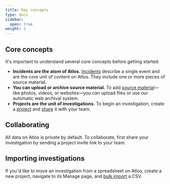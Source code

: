 ```yaml
---
title: Key concepts
type: docs
sidebar:
  open: true
weight: 2
---
```


## Core concepts
It's important to understand several core concepts before getting started:
- **Incidents are the atom of Atlos.** [Incidents](/incidents/incidents/) describe a single event and are the core unit of content on Atlos. They include one or more pieces of source material. 
- **You can upload or archive source material.** To add [source material](/incidents/source-material/)—like photos, videos, or websites—you can upload files or use our automatic web archival system.
- **Projects are the unit of investigations.** To begin an investigation, create a [project](/investigations/projects/) and [share](/investigations/collaboration/) it with your team. 

## Collaborating
All data on Atlos is private by default. To collaborate, first share your investigation by sending a project invite link to your team.

## Importing investigations
If you'd like to move an investigation from a spreadsheet on Atlos, create a new project, navigate to its Manage page, and [bulk import](/investigations/import-and-export-data/#data-import) a CSV. 